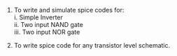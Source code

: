 1. To write and simulate spice codes for:  
   i. Simple Inverter  
   ii. Two input NAND gate  
   iii. Two input NOR gate  

2. To write spice code for any transistor level schematic.
